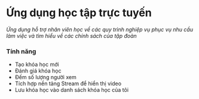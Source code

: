 # Ứng dụng học tập trực tuyến

_Ứng dụng hỗ trợ nhân viên học về các quy trình nghiệp vụ phục vụ nhu cầu làm việc và tìm hiểu về các chính sách của tập đoàn_

### Tính năng

- Tạo khóa học mới
- Đánh giá khóa học
- Đếm số lượng người xem
- Tích hợp nền tảng Stream để hiển thị video
- Lưu khóa học vào danh sách khóa học của tôi
